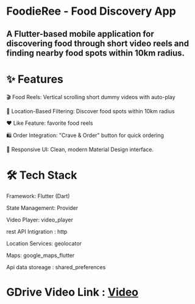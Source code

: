# FoodieRee - Food Discovery App

## A Flutter-based mobile application for discovering food through short video reels and finding nearby food spots within 10km radius.

# ✨ Features
🎬 Food Reels: Vertical scrolling short dummy videos with auto-play

📍 Location-Based Filtering: Discover food spots within 10km radius

❤️ Like Feature: favorite food reels

🛍️ Order Integration: "Crave & Order" button for quick ordering

📱 Responsive UI: Clean, modern Material Design interface.

# 🛠️ Tech Stack
Framework: Flutter (Dart)

State Management: Provider

Video Player: video_player

rest API Intigration : http

Location Services: geolocator

Maps: google_maps_flutter

Api data storeage : shared_preferences


# GDrive Video Link : [Video](https://drive.google.com/file/d/1z8nR-NRLeQ6uRZlN9_TXgTkABolnLioy/view?usp=sharing)